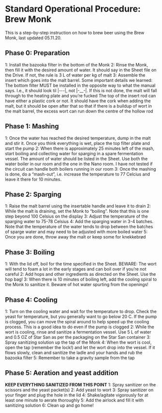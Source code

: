 # Standard Operational Procedure: Brew Monk

This is a step-by-step instruction on how to brew beer using the Brew Monk, last updated 05.11.20. 

## Phase 0: Preparation
1: Install the bazooka filter in the bottom of the Monk
2: Rinse the Monk, then fill it with the desired amount of water. It should say in the Sheet file on the Drive. If not, the rule is 3 L of water per kg of malt
3: Assemble the insert which goes into the malt barrel. Some important details we learned:
The bottom filter MUST be installed in the opposite way to what the manual says. I.e., it should look til |_---_|, not |-__-|. If this is not done, the malt will fall through to the heating plate and you’re fucked
The top of the insert rod can have either a plastic cork or not. It should have the cork when adding the malt, but it should be open after that so that if there is a buildup of wort in the malt barrel, the excess wort can run down the centre of the hollow rod

## Phase 1: Mashing
1: Once the water has reached the desired temperature, dump in the malt and stir it. Once you think everything is wet, place the top filter plate and start the pump
2: When there is approximately 25 minutes left of the mash, start boiling and collecting water for sparging in a spare fermentation vessel. The amount of water should be listed in the Sheet. Use both the water boiler in our room and the one in the Nano room. I have not tested if the circuit can handle both boilers running in our room
3: Once the mashing is done, do a “mash-out”, i.e. increase the temperature to 77 Celcius and leave it there for 10 minutes.

## Phase 2: Sparging
1: Raise the malt barrel using the insertable handle and leave it to drain
2: While the malt is draining, set the Monk to “boiling”. Note that this is one step beyond 100 Celsius on the display
3: Adjust the temperature of the sparging water to 75-78 Celsius
4: Add the sparging water in 3-4 batches. Note that the temperature of the water tends to drop between the batches of sparge water and may need to be adjusted with more boiled water
5: Once you are done, throw away the malt or keep some for knekkebrød

## Phase 3: Boiling
1: With the lid off, boil for the time specified in the Sheet. BEWARE: The wort will tend to foam a lot in the early stages and can boil over if you’re not careful
2: Add hops and other ingredients as directed on the Sheet. Use the hop bag!
3: When there is 10 minutes of boiling left, add the cooling spiral to the Monk to sanitize it. Beware of hot water spurting from the openings!

## Phase 4: Cooling
1: Turn on the cooling water and wait for the temperature to drop. Check the yeast for temperature, but you generally want to go below 20 C. If the pump is clogged, you can move the spiral around to help speed up the cooling process. This is a good idea to do even if the pump is clogged
2: While the wort is cooling, rinse and sanitize a fermentation vessel. Use 5 L of water and 0.5 OZ of Star San as per the packaging on the Star San container
3: Spray sanitizing solution up the tap of the Monk
4: When the wort is cool, open the tap (remember the lock!) and let the wort drop into the vessel. If it flows slowly, clean and sanitize the ladle and your hands and rub the bazooka filter
5: Remember to take a gravity sample from the tap 

## Phase 5: Aeration and yeast addition
**KEEP EVERYTHING SANITIZED FROM THIS POINT**
1: Spray sanitizer on the scissors and the yeast packet(s)
2: Add yeast to wort
3: Spray sanitizer on your finger and plug the hole in the lid
4: Shake/agitate vigorously for at least one minute to aerate thoroughly
5: Add the airlock and fill it with sanitizing solution
6: Clean up and go home!
